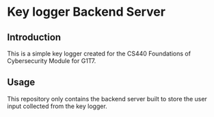 # Key logger Backend Server

## Introduction
This is a simple key logger created for the CS440 Foundations of Cybersecurity Module for G1T7.

## Usage
This repository only contains the backend server built to store the user input collected from the key logger.
